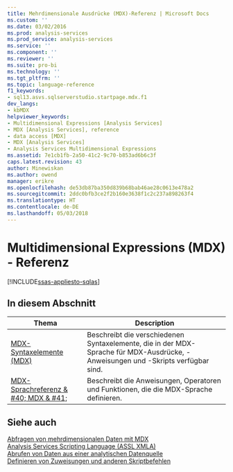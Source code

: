 ```yaml
---
title: Mehrdimensionale Ausdrücke (MDX)-Referenz | Microsoft Docs
ms.custom: ''
ms.date: 03/02/2016
ms.prod: analysis-services
ms.prod_service: analysis-services
ms.service: ''
ms.component: ''
ms.reviewer: ''
ms.suite: pro-bi
ms.technology: ''
ms.tgt_pltfrm: ''
ms.topic: language-reference
f1_keywords:
- sql13.asvs.sqlserverstudio.startpage.mdx.f1
dev_langs:
- kbMDX
helpviewer_keywords:
- Multidimensional Expressions [Analysis Services]
- MDX [Analysis Services], reference
- data access [MDX]
- MDX [Analysis Services]
- Analysis Services Multidimensional Expressions
ms.assetid: 7e1cb1fb-2a50-41c2-9c70-b853ad6b6c3f
caps.latest.revision: 43
author: Minewiskan
ms.author: owend
manager: erikre
ms.openlocfilehash: de53db87ba350d839b68bab46ae28c0613e478a2
ms.sourcegitcommit: 2ddc0bfb3ce2f2b160e3638f1c2c237a898263f4
ms.translationtype: HT
ms.contentlocale: de-DE
ms.lasthandoff: 05/03/2018
---
```

# <a name="multidimensional-expressions-mdx-reference"></a>Multidimensional Expressions (MDX) - Referenz
[!INCLUDE[ssas-appliesto-sqlas](../includes/ssas-appliesto-sqlas.md)]

    
## <a name="in-this-section"></a>In diesem Abschnitt  
  
|Thema|Description|  
|-----------|-----------------|  
|[MDX-Syntaxelemente &#40;MDX&#41;](../mdx/mdx-syntax-elements-mdx.md)|Beschreibt die verschiedenen Syntaxelemente, die in der MDX-Sprache für MDX-Ausdrücke, -Anweisungen und -Skripts verfügbar sind.|  
|[MDX-Sprachreferenz & #40; MDX & #41;](../mdx/mdx-language-reference-mdx.md)|Beschreibt die Anweisungen, Operatoren und Funktionen, die die MDX-Sprache definieren.|  
  
## <a name="see-also"></a>Siehe auch  
 [Abfragen von mehrdimensionalen Daten mit MDX](../analysis-services/multidimensional-models/mdx/querying-multidimensional-data-with-mdx.md)   
 [Analysis Services Scripting Language &#40;ASSL XMLA&#41;](../analysis-services/scripting/analysis-services-scripting-language-assl-for-xmla.md)   
 [Abrufen von Daten aus einer analytischen Datenquelle](../analysis-services/multidimensional-models-adomd-net-client/retrieving-data-from-an-analytical-data-source.md)   
 [Definieren von Zuweisungen und anderen Skriptbefehlen](../analysis-services/multidimensional-models/define-assignments-and-other-script-commands.md)  
  
  
